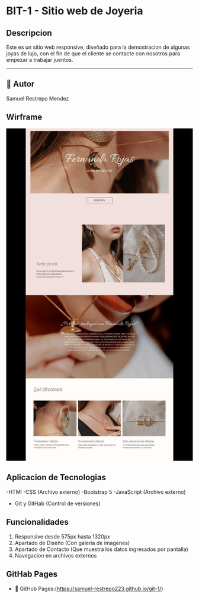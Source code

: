 # BIT-1 - Sitio web de Joyeria

## Descripcion

Este es un sitio web responsive, diseñado para la demostracion de algunas joyas de lujo, con el fin de que el cliente se contacte con nosotros para empezar a trabajar juentos.

---
## 👤 Autor

Samuel Restrepo Mendez

## Wirframe 

![FIGMA](assets/figma.jpg)

## Aplicacion de Tecnologias

-HTMl
-CSS (Archivo externo)
-Bootstrap 5
-JavaScript (Archivo externo)
- Git y GitHab (Control de versiones)

## Funcionalidades 

1. Responsive desde 575px hasta 1320px
2. Apartado de Diseño (Con galeria de imagenes) 
3. Apartado de Contacto (Que muestra los datos ingresados por pantalla)
4. Navegacion en archivos externos 

## GitHab Pages

- 🔗 GitHub Pages:(https://samuel-restrepo223.github.io/git-1/)

